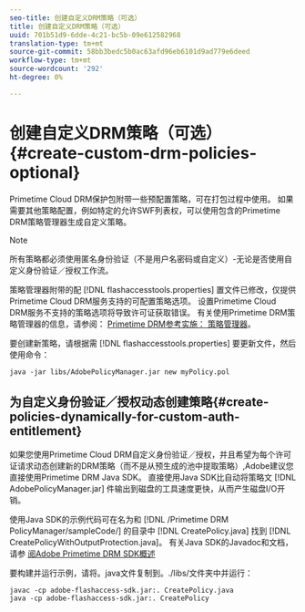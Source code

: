 ```yaml
---
seo-title: 创建自定义DRM策略（可选）
title: 创建自定义DRM策略（可选）
uuid: 701b51d9-6dde-4c21-bc5b-09e612582968
translation-type: tm+mt
source-git-commit: 58bb3bedc5b0ac63afd96eb6101d9ad779e6deed
workflow-type: tm+mt
source-wordcount: '292'
ht-degree: 0%

---
```



# 创建自定义DRM策略（可选）{#create-custom-drm-policies-optional}

Primetime Cloud DRM保护包附带一些预配置策略，可在打包过程中使用。 如果需要其他策略配置，例如特定的允许SWF列表权，可以使用包含的Primetime DRM策略管理器生成自定义策略。

>[!NOTE]
>
>所有策略都必须使用匿名身份验证（不是用户名密码或自定义）-无论是否使用自定义身份验证／授权工作流。

策略管理器附带的配 [!DNL flashaccesstools.properties] 置文件已修改，仅提供Primetime Cloud DRM服务支持的可配置策略选项。 设置Primetime Cloud DRM服务不支持的策略选项将导致许可证获取错误。 有关使用Primetime DRM策略管理器的信息，请参阅： [Primetime DRM参考实施： 策略管理器](https://help.adobe.com/en_US/primetime/drm/5.3/reference_implementations/index.html#concept-DRM_Policy_Manager)。

要创建新策略，请根据需 [!DNL flashaccesstools.properties] 要更新文件，然后使用命令：

```
java -jar libs/AdobePolicyManager.jar new myPolicy.pol
```

## 为自定义身份验证／授权动态创建策略{#create-policies-dynamically-for-custom-auth-entitlement}

如果您使用Primetime Cloud DRM自定义身份验证／授权，并且希望为每个许可证请求动态创建新的DRM策略（而不是从预生成的池中提取策略）,Adobe建议您直接使用Primetime DRM Java SDK。 直接使用Java SDK比自动将策略文 [!DNL AdobePolicyManager.jar] 件输出到磁盘的工具速度更快，从而产生磁盘I/O开销。

使用Java SDK的示例代码可在名为和 [!DNL /Primetime DRM PolicyManager/sampleCode/] 的目录中 [!DNL CreatePolicy.java] 找到 [!DNL CreatePolicyWithOutputProtection.java]。 有关Java SDK的Javadoc和文档，请参 [阅Adobe Primetime DRM SDK概述](../../../digital-rights-management/drm-sdk-overview/overview.md)

要构建并运行示例，请将。java文件复制到。./libs/文件夹中并运行：

```
javac -cp adobe-flashaccess-sdk.jar:. CreatePolicy.java
java -cp adobe-flashaccess-sdk.jar:. CreatePolicy
```
